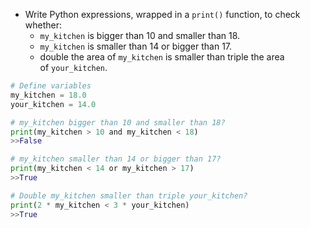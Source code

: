 - Write Python expressions, wrapped in a `print()` function, to check whether:
    - `my_kitchen` is bigger than 10 and smaller than 18.
    - `my_kitchen` is smaller than 14 or bigger than 17.
    - double the area of `my_kitchen` is smaller than triple the area of `your_kitchen`.
```Python
# Define variables
my_kitchen = 18.0
your_kitchen = 14.0

# my_kitchen bigger than 10 and smaller than 18?
print(my_kitchen > 10 and my_kitchen < 18)
>>False

# my_kitchen smaller than 14 or bigger than 17?
print(my_kitchen < 14 or my_kitchen > 17)
>>True

# Double my_kitchen smaller than triple your_kitchen?
print(2 * my_kitchen < 3 * your_kitchen)
>>True
```
